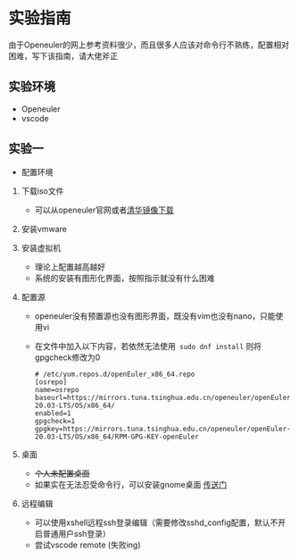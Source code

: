 # 实验指南

由于Openeuler的网上参考资料很少，而且很多人应该对命令行不熟练，配置相对困难，写下该指南，请大佬斧正

## 实验环境

- Openeuler
- vscode

## 实验一

- 配置环境



1. 下载iso文件

   - 可以从openeuler官网或者[清华镜像下载](https://mirrors.tuna.tsinghua.edu.cn/openeuler/openEuler-20.03-LTS/ISO/) 

2. 安装vmware

3. 安装虚拟机

   - 理论上配置越高越好
   - 系统的安装有图形化界面，按照指示就没有什么困难

4. 配置源

   - openeuler没有预置源也没有图形界面，既没有vim也没有nano，只能使用vi

   - 在文件中加入以下内容，若依然无法使用``` sudo dnf install``` 则将gpgcheck修改为0

     ```
     # /etc/yum.repos.d/openEuler_x86_64.repo
     [osrepo]
     name=osrepo
     baseurl=https://mirrors.tuna.tsinghua.edu.cn/openeuler/openEuler-20.03-LTS/OS/x86_64/
     enabled=1
     gpgcheck=1
     gpgkey=https://mirrors.tuna.tsinghua.edu.cn/openeuler/openEuler-20.03-LTS/OS/x86_64/RPM-GPG-KEY-openEuler
     ```

5. 桌面

   - ~~个人未配置桌面~~ 
   - 如果实在无法忍受命令行，可以安装gnome桌面 [传送门](https://zhuanlan.zhihu.com/p/229861153) 

6. 远程编辑

   - 可以使用xshell远程ssh登录编辑（需要修改sshd_config配置，默认不开启普通用户ssh登录）
   - 尝试vscode remote (失败ing)